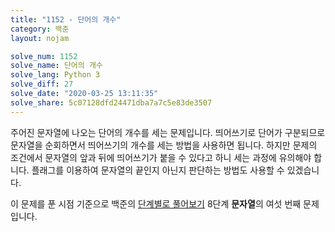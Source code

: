 ```yaml
---
title: "1152 - 단어의 개수"
category: 백준
layout: nojam

solve_num: 1152
solve_name: 단어의 개수
solve_lang: Python 3
solve_diff: 27
solve_date: "2020-03-25 13:11:35"
solve_share: 5c07128dfd24471dba7a7c5e83de3507
---
```


주어진 문자열에 나오는 단어의 개수를 세는 문제입니다. 띄어쓰기로 단어가 구분되므로 문자열을 순회하면서 띄어쓰기의 개수를 세는 방법을 사용하면 됩니다. 하지만 문제의 조건에서 문자열의 앞과 뒤에 띄어쓰기가 붙을 수 있다고 하니 세는 과정에 유의해야 합니다. 플래그를 이용하여 문자열의 끝인지 아닌지 판단하는 방법도 사용할 수 있겠습니다.

이 문제를 푼 시점 기준으로 백준의 [단계별로 풀어보기](http://noj.am/p/s) 8단계 **문자열**의 여섯 번째 문제입니다.

